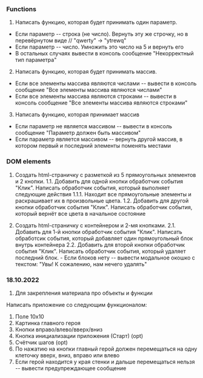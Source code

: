### Functions

1. Написать функцию, которая будет принимать один параметр.
  - Если параметр -- строка (не число). Вернуть эту же строчку, но в перевёрнутом виде // "qwerty" -> "ytrewq"
  - Если параметр -- число. Умножить это число на 5 и вернуть его
  - В остальных случаях вывести в консоль сообщение "Некорректный тип параметра"

2. Написать функцию, которая будет принимать массив.
  - Если все элементы массива являются числами -- вывести в консоль сообщение "Все элементы массива являются числами"
  - Если все элементы массива являются строками -- вывести в консоль сообщение "Все элементы массива являются строками"

3. Написать функцию, которая принимает массив
  - Если параметр не является массивом -- вывести в консоль сообщение "Параметр должен быть массивом"
  - Если параметр является массивом -- вернуть другой массив, в котором первый и последний элементы поменять местами

### DOM elements

1. Создать html-страничку с разметкой из 5 прямоугольных элементов и 2 кнопки.
  1.1. Добавить для одной кнопки обработчик события "Клик". Написать обработчик события, который выполняет следующие действия
    1.1.1. Находит все прямоугольные элементы и раскрашивает их в произвольные цвета.
  1.2. Добавить для другой кнопки обработчик события "Клик". Написать обработчик события, который вернёт все цвета в начальное состояние

2. Создать html-страничку с контейнером и 2-мя кнопками.
  2.1. Добавить для 1-й кнопки обработчик события "Клик". Написать обработсик события, который добавляет один прямоугольный блок внутрь контейнера
  2.2. Добавить для второй кнопки обработчик события "Клик". Написать обработчик события, который удаляет последний блок.
       - Если блоков нету -- вывести модальное окошко с текстом: "Увы! К сожалению, нам нечего удалять"


### 18.10.2022

1. Для закрепления материала про объекты и функции

Написать приложение со следующим функционалом:
1. Поле 10x10
2. Картинка главного героя
3. Кнопки вправо/влево/вверх/вниз
4. Кнопка инициализации приложения (Старт) (opt)
5. Счётчик шагов (opt)
6. По нажатию на кнопки главный герой должен перемещаться на одну клеточку вверх, вниз, вправо или влево
7. Если герой находится у края стенки и дальше перемещаться нельзя -- вывести предупреждающее сообщение

